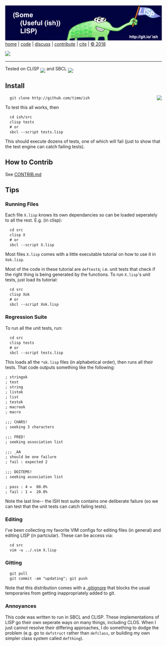 
[![](https://raw.githubusercontent.com/timm/ish/master/etc/img/banner.png)](https://github.com/timm/ish/blob/master/README.md)[home](http://git.io/ish)
| [code](https://github.com/timm/ish/tree/master/src)
| [discuss](https://github.com/timm/ish/issues)
| [contribute](https://github.com/timm/ish/blob/master/CONTRIB.md)
| [cite](https://github.com/timm/ish/blob/master/CITATION.md)
| [&copy; 2018](https://github.com/timm/ish/blob/master/LICENSE.md)


[![](https://zenodo.org/badge/doi/10.5281/zenodo.1172230.svg)](https://github.com/timm/ish/blob/master/CITATION.md)


______




Tested on CLISP <img align=middle src="https://clisp.sourceforge.io/clisp.png" height=30>
and  SBCL <img  align=middle src="http://www.sbcl.org/sbclbutton.png" height=30>.

## Install
<img align=right src="http://www.lisperati.com/lisplogo_warning_256.png">


      git clone http://github.com/timm/ish

To test this all works, then

      cd ish/src
      clisp tests
      # or
      sbcl --script tests.lisp

This should execute dozens of tests, one of which will fail (just to show that the test engine can catch failing tests).

## How to Contrib

See [CONTRIB.md](CONTRIB.md)

## Tips

### Running Files

Each file `X.lisp` knows its own dependancies so can be loaded seperately
to all the rest. E.g. (in clisp):

      cd src
      clisp X
      # or
      sbcl --script X.lisp

Most files `X.lisp` comes with a  little executable tutorial on
how to use it in `Xok.lisp`.

Most of the code in these  tutorial are `deftest`s; i.e. unit tests
that check if the right thing is being generated by the functions.
To run  `X.lisp`'s  unit tests, just load its tutorial:

      cd src
      clisp Xok
      # or
      sbcl --script Xok.lisp

### Regression Suite

To run all the unit tests, run:
  
      cd src
      clisp tests
      # or
      sbcl --script tests.lisp

This loads all the `*ok.lisp` files (in alphabetical order), then runs
all their tests.
That code outputs something like the following:

```
; stringok
; test
; string
; listok
; list
; testok
; macrook
; macro

;;; CHARS!
; seeking 3 characters

;;; FRED!
; seeking association list

;;; _AA
; should be one failure
; fail : expected 2

;;; DOITEMS!
; seeking association list

; pass : 4 =  80.0%
; fail : 1 =  20.0%
```

Note the last line-- the ISH test suite contains one 
deliberate failure (so we can test that the unit tests
can catch failing tests).

### Editing

I've been collecting my favorite VIM configs for editing files
(in general) and editing LISP (in partciular). These can be access via:

      cd src
      vim -u ../.vim X.lisp

### Gitting

      git pull
      git commit -am "updating"; git push

Note that this distribution comes with a [.gitignore](.gitignore) that blocks
the usual temporaries from getting inappropriately added to git.

### Annoyances

This code was written to run in SBCL and CLISP. These implementations of LISP
go their own seperate ways on many things, including CLOS. When I just cannot resolve
their differing approaches, I do something to dodge the problem (e.g. go to `defstruct`
rather than `defclass`, or building my own simpler class system called `defthing`).

